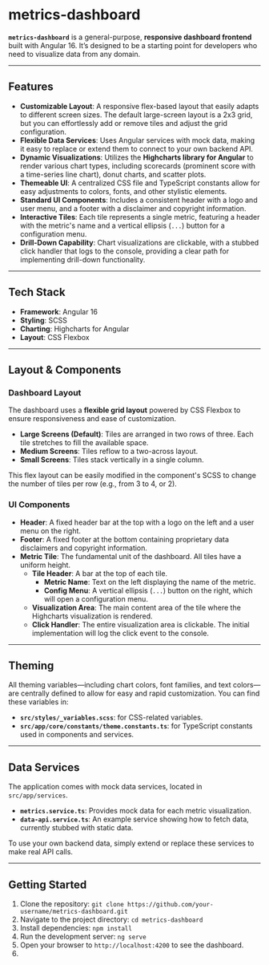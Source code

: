 # metrics-dashboard

**`metrics-dashboard`** is a general-purpose, **responsive dashboard frontend** built with Angular 16. It’s designed to be a starting point for developers who need to visualize data from any domain.

---

## Features

* **Customizable Layout**: A responsive flex-based layout that easily adapts to different screen sizes. The default large-screen layout is a 2x3 grid, but you can effortlessly add or remove tiles and adjust the grid configuration.
* **Flexible Data Services**: Uses Angular services with mock data, making it easy to replace or extend them to connect to your own backend API.
* **Dynamic Visualizations**: Utilizes the **Highcharts library for Angular** to render various chart types, including scorecards (prominent score with a time-series line chart), donut charts, and scatter plots.
* **Themeable UI**: A centralized CSS file and TypeScript constants allow for easy adjustments to colors, fonts, and other stylistic elements.
* **Standard UI Components**: Includes a consistent header with a logo and user menu, and a footer with a disclaimer and copyright information.
* **Interactive Tiles**: Each tile represents a single metric, featuring a header with the metric's name and a vertical ellipsis (`...`) button for a configuration menu.
* **Drill-Down Capability**: Chart visualizations are clickable, with a stubbed click handler that logs to the console, providing a clear path for implementing drill-down functionality.

---

## Tech Stack

* **Framework**: Angular 16
* **Styling**: SCSS
* **Charting**: Highcharts for Angular
* **Layout**: CSS Flexbox

---

## Layout & Components

### Dashboard Layout

The dashboard uses a **flexible grid layout** powered by CSS Flexbox to ensure responsiveness and ease of customization.

* **Large Screens (Default)**: Tiles are arranged in two rows of three. Each tile stretches to fill the available space.
* **Medium Screens**: Tiles reflow to a two-across layout.
* **Small Screens**: Tiles stack vertically in a single column.

This flex layout can be easily modified in the component's SCSS to change the number of tiles per row (e.g., from 3 to 4, or 2).

### UI Components

* **Header**: A fixed header bar at the top with a logo on the left and a user menu on the right.
* **Footer**: A fixed footer at the bottom containing proprietary data disclaimers and copyright information.
* **Metric Tile**: The fundamental unit of the dashboard. All tiles have a uniform height.
    * **Tile Header**: A bar at the top of each tile.
        * **Metric Name**: Text on the left displaying the name of the metric.
        * **Config Menu**: A vertical ellipsis (`...`) button on the right, which will open a configuration menu.
    * **Visualization Area**: The main content area of the tile where the Highcharts visualization is rendered.
    * **Click Handler**: The entire visualization area is clickable. The initial implementation will log the click event to the console.

---

## Theming

All theming variables—including chart colors, font families, and text colors—are centrally defined to allow for easy and rapid customization. You can find these variables in:

* **`src/styles/_variables.scss`**: for CSS-related variables.
* **`src/app/core/constants/theme.constants.ts`**: for TypeScript constants used in components and services.

---

## Data Services

The application comes with mock data services, located in `src/app/services`.

* **`metrics.service.ts`**: Provides mock data for each metric visualization.
* **`data-api.service.ts`**: An example service showing how to fetch data, currently stubbed with static data.

To use your own backend data, simply extend or replace these services to make real API calls.

---

## Getting Started

1.  Clone the repository:
    `git clone https://github.com/your-username/metrics-dashboard.git`
2.  Navigate to the project directory:
    `cd metrics-dashboard`
3.  Install dependencies:
    `npm install`
4.  Run the development server:
    `ng serve`
5.  Open your browser to `http://localhost:4200` to see the dashboard.
6.  
